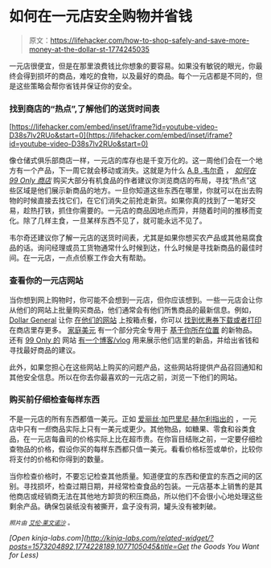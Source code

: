 # 如何在一元店安全购物并省钱

> 原文：<https://lifehacker.com/how-to-shop-safely-and-save-more-money-at-the-dollar-st-1774245035>

一元店很便宜，但是在那里浪费钱比你想象的要容易。如果没有敏锐的眼光，你最终会得到损坏的商品，难吃的食物，以及最好的商品。每个一元店都是不同的，但是这些策略会帮你省钱并保证你的安全。



### **找到商店的“热点”,了解他们的送货时间表**

 [https://lifehacker.com/embed/inset/iframe?id=youtube-video-D38s7lv2RUo&start=0](https://lifehacker.com/embed/inset/iframe?id=youtube-video-D38s7lv2RUo&start=0) 

像仓储式俱乐部商店一样，一元店的库存也是千变万化的。这一周他们会在一个地方有一个产品，下一周它就会移动或消失。这就是为什么 [A.B .韦尔奇](http://www.momeopathy.me/) ， [*如何在 99 Only 商店*](http://www.amazon.com/dp/B00ZUU6EJ6/?asc_campaign=InlineText&asc_refurl=https://lifehacker.com/how-to-shop-safely-and-save-more-money-at-the-dollar-st-1774245035&asc_source=&tag=kinjalifehackerlink-20) 购买大部分有机食品的作者建议你浏览商店的布局，寻找“热点”这些区域是他们展示新商品的地方。一旦你知道这些东西在哪里，你就可以在出去购物的时候直接去找它们，在它们消失之前抢走新货。如果你真的找到了一笔好交易，趁热打铁，抓住你需要的。一元店的商品因地点而异，并随着时间的推移而变化。除了几样主食，一旦某样东西不见了，就可能永远不见了。

韦尔奇还建议你了解一元店的送货时间表，尤其是如果你想买农产品或其他易腐食品的话。询问经理或员工货物通常什么时候到达，什么时候是寻找新商品的最佳时间。在一元店，一点点侦察工作会大有帮助。

### **查看你的一元店网站**

当你想到网上购物时，你可能不会想到一元店，但你应该想到。一些一元店会让你从他们的网站上批量购买商品，他们通常会有他们所售商品的最新信息。例如， [Dollar General](http://www.dollargeneral.com/home/index.jsp) 让你 [在他们的网站](http://www.dollargeneral.com/category/index.jsp?categoryId=11640642) 上按箱点餐，你可以 [找到优惠券下载或者打印](http://www2.dollargeneral.com/Ads-and-Promos/Coupons/pages/Index.aspx) 在商店里存更多。 [家庭美元](https://www.familydollar.com/) 有一个部分完全专用于 [基于你所在位置](https://www.familydollar.com/whats-new) 的新物品。还有 [99 Only 的](http://99only.com/) 网站 [有一个博客/vlog](http://99only.com/blog99) 用来展示他们店里的新品，并给出省钱和寻找最好商品的建议。

此外，如果您担心在这些网站上购买的问题产品，这些网站将提供产品召回通知和其他安全信息。所以在你去你最喜欢的一元店之前，浏览一下他们的网站。

### 购买前仔细检查每样东西

不是一元店的所有东西都值一美元。正如 [爱丽丝·加巴里尼·赫尔利指出的](http://www.rachaelraymag.com/food-how-to/grocery-shopping-tips/how-to-shop-at-the-dollar-store) ，一元店中只有*一些*商品实际上只有一美元或更少。其他物品，如糖果、零食和谷类食品，在一元店每盎司的价格实际上比在超市贵。在你盲目结账之前，一定要仔细检查物品的价格，假设你买的每样东西都只值一美元。看看价格标签或单价，比较你将支付的价格和你得到的数量。

当你检查价格时，不要忘记检查其他质量。知道便宜的东西和便宜的东西之间的区别。寻找损坏，检查过期日期，并经常检查食品的包装。一元店基本上销售的是其他商店或经销商无法在其他地方卸货的积压商品，所以他们不会很小心地处理这些剩余产品。确保包装纸没有被撕开，盒子没有洞，罐头没有被刺破。

<small>*照片由*</small> [<small>*艾伦·莱文*</small>](https://www.flickr.com/photos/cogdog/6018457325/)<small></small>*[<small>*诺沙*</small>](https://www.flickr.com/photos/nosha/4328782427/) <small>*。*</small>*

*[Open *kinja-labs.com*](http://kinja-labs.com/related-widget/?posts=1573204892,1774228189,1077105045&title=Get the Goods You Want for Less)*